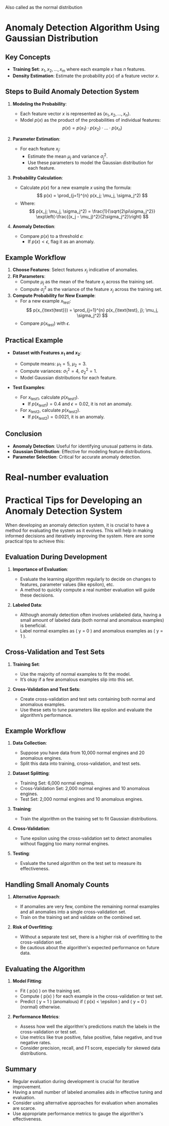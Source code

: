 Also called as the normal distribution

# Anomaly Detection Algorithm Using Gaussian Distribution

## Key Concepts
- **Training Set**: $x_1, x_2, \ldots, x_m$ where each example $x$ has $n$ features.
- **Density Estimation**: Estimate the probability $p(x)$ of a feature vector $x$.

## Steps to Build Anomaly Detection System

1. **Modeling the Probability**:
   - Each feature vector $x$ is represented as $(x_1, x_2, \ldots, x_n)$.
   - Model $p(x)$ as the product of the probabilities of individual features: 
     $$
     p(x) = p(x_1) \cdot p(x_2) \cdot \ldots \cdot p(x_n)
     $$

2. **Parameter Estimation**:
   - For each feature $x_j$:
     - Estimate the mean $\mu_j$ and variance $\sigma_j^2$.
     - Use these parameters to model the Gaussian distribution for each feature.
   
3. **Probability Calculation**:
   - Calculate $p(x)$ for a new example $x$ using the formula:
     $$
     p(x) = \prod_{j=1}^{n} p(x_j; \mu_j, \sigma_j^2)
     $$
   - Where:
     $$
     p(x_j; \mu_j, \sigma_j^2) = \frac{1}{\sqrt{2\pi\sigma_j^2}} \exp\left(-\frac{(x_j - \mu_j)^2}{2\sigma_j^2}\right)
     $$

4. **Anomaly Detection**:
   - Compare $p(x)$ to a threshold $\epsilon$:
     - If $p(x) < \epsilon$, flag it as an anomaly.

## Example Workflow

1. **Choose Features**: Select features $x_j$ indicative of anomalies.
2. **Fit Parameters**:
   - Compute $\mu_j$ as the mean of the feature $x_j$ across the training set.
   - Compute $\sigma_j^2$ as the variance of the feature $x_j$ across the training set.
3. **Compute Probability for New Example**:
   - For a new example $x_{\text{test}}$:
     $$
     p(x_{\text{test}}) = \prod_{j=1}^{n} p(x_{\text{test}, j}; \mu_j, \sigma_j^2)
     $$
   - Compare $p(x_{\text{test}})$ with $\epsilon$.

## Practical Example

- **Dataset with Features $x_1$ and $x_2$**:
  - Compute means: $\mu_1 = 5$, $\mu_2 = 3$.
  - Compute variances: $\sigma_1^2 = 4$, $\sigma_2^2 = 1$.
  - Model Gaussian distributions for each feature.

- **Test Examples**:
  - For $x_{\text{test1}}$, calculate $p(x_{\text{test1}})$.
    - If $p(x_{\text{test1}}) = 0.4$ and $\epsilon = 0.02$, it is not an anomaly.
  - For $x_{\text{test2}}$, calculate $p(x_{\text{test2}})$.
    - If $p(x_{\text{test2}}) = 0.0021$, it is an anomaly.

## Conclusion

- **Anomaly Detection**: Useful for identifying unusual patterns in data.
- **Gaussian Distribution**: Effective for modeling feature distributions.
- **Parameter Selection**: Critical for accurate anomaly detection.

# Real-number evaluation

# Practical Tips for Developing an Anomaly Detection System

When developing an anomaly detection system, it is crucial to have a method for evaluating the system as it evolves. This will help in making informed decisions and iteratively improving the system. Here are some practical tips to achieve this:

## Evaluation During Development

1. **Importance of Evaluation**:
    - Evaluate the learning algorithm regularly to decide on changes to features, parameter values (like epsilon), etc.
    - A method to quickly compute a real number evaluation will guide these decisions.

2. **Labeled Data**:
    - Although anomaly detection often involves unlabeled data, having a small amount of labeled data (both normal and anomalous examples) is beneficial.
    - Label normal examples as \( y = 0 \) and anomalous examples as \( y = 1 \).

## Cross-Validation and Test Sets

1. **Training Set**:
    - Use the majority of normal examples to fit the model.
    - It’s okay if a few anomalous examples slip into this set.

2. **Cross-Validation and Test Sets**:
    - Create cross-validation and test sets containing both normal and anomalous examples.
    - Use these sets to tune parameters like epsilon and evaluate the algorithm’s performance.

## Example Workflow

1. **Data Collection**:
    - Suppose you have data from 10,000 normal engines and 20 anomalous engines.
    - Split this data into training, cross-validation, and test sets.

2. **Dataset Splitting**:
    - Training Set: 6,000 normal engines.
    - Cross-Validation Set: 2,000 normal engines and 10 anomalous engines.
    - Test Set: 2,000 normal engines and 10 anomalous engines.

3. **Training**:
    - Train the algorithm on the training set to fit Gaussian distributions.

4. **Cross-Validation**:
    - Tune epsilon using the cross-validation set to detect anomalies without flagging too many normal engines.

5. **Testing**:
    - Evaluate the tuned algorithm on the test set to measure its effectiveness.

## Handling Small Anomaly Counts

1. **Alternative Approach**:
    - If anomalies are very few, combine the remaining normal examples and all anomalies into a single cross-validation set.
    - Train on the training set and validate on the combined set.

2. **Risk of Overfitting**:
    - Without a separate test set, there is a higher risk of overfitting to the cross-validation set.
    - Be cautious about the algorithm's expected performance on future data.

## Evaluating the Algorithm

1. **Model Fitting**:
    - Fit \( p(x) \) on the training set.
    - Compute \( p(x) \) for each example in the cross-validation or test set.
    - Predict \( y = 1 \) (anomalous) if \( p(x) < \epsilon \) and \( y = 0 \) (normal) otherwise.

2. **Performance Metrics**:
    - Assess how well the algorithm's predictions match the labels in the cross-validation or test set.
    - Use metrics like true positive, false positive, false negative, and true negative rates.
    - Consider precision, recall, and F1 score, especially for skewed data distributions.

## Summary

- Regular evaluation during development is crucial for iterative improvement.
- Having a small number of labeled anomalies aids in effective tuning and evaluation.
- Consider using alternative approaches for evaluation when anomalies are scarce.
- Use appropriate performance metrics to gauge the algorithm's effectiveness.